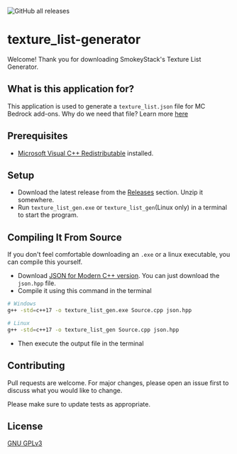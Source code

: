 ![GitHub all releases](https://img.shields.io/github/downloads/SmokeyStack/texture_list-generator/total?style=for-the-badge)

# texture_list-generator
Welcome! Thank you for downloading SmokeyStack's Texture List Generator.

## What is this application for?
This application is used to generate a `texture_list.json` file for MC Bedrock add-ons. Why do we need that file? Learn more [here](https://wiki.bedrock.dev/visuals/textures-list.html)

## Prerequisites
- [Microsoft Visual C++ Redistributable](https://aka.ms/vs/16/release/vc_redist.x64.exe) installed.

## Setup
- Download the latest release from the [Releases](https://github.com/SmokeyStack/texture_list-generator/releases) section. Unzip it somewhere.
- Run `texture_list_gen.exe` or `texture_list_gen`(Linux only) in a terminal to start the program.

## Compiling It From Source
If you don't feel comfortable downloading an `.exe` or a linux executable, you can compile this yourself.
- Download [JSON for Modern C++ version](https://github.com/nlohmann/json/releases). You can just download the `json.hpp` file.
- Compile it using this command in the terminal

```bash
# Windows
g++ -std=c++17 -o texture_list_gen.exe Source.cpp json.hpp

# Linux
g++ -std=c++17 -o texture_list_gen Source.cpp json.hpp
```

- Then execute the output file in the terminal

## Contributing
Pull requests are welcome. For major changes, please open an issue first to discuss what you would like to change.

Please make sure to update tests as appropriate.

## License
[GNU GPLv3](https://choosealicense.com/licenses/gpl-3.0/)